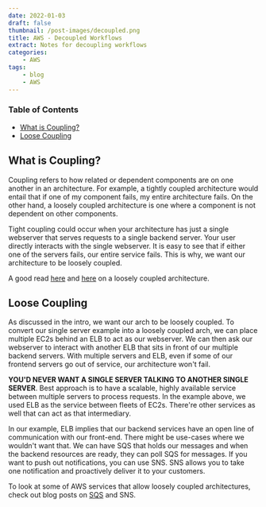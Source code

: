 ```yaml
---
date: 2022-01-03
draft: false
thumbnail: /post-images/decoupled.png
title: AWS - Decoupled Workflows
extract: Notes for decoupling workflows
categories:
    - AWS
tags:
    - blog
    - AWS
--- 
```



### Table of Contents

- [What is Coupling?](#what-is-coupling)
- [Loose Coupling](#loose-coupling)



## What is Coupling?

Coupling refers to how related or dependent components are on one another in an architecture. For example, a tightly coupled architecture would entail that if one of my component fails, my entire architecture fails. On the other hand, a loosely coupled architecture is one where a component is not dependent on other components. 

Tight coupling could occur when your architecture has just a single webserver that serves requests to a single backend server. Your user directly interacts with the single webserver. It is easy to see that if either one of the servers fails, our entire service fails. This is why, we want our architecture to be loosely coupled.

A good read [here](https://aws.amazon.com/blogs/architecture/building-a-scalable-document-pre-processing-pipeline/) and [here](https://docs.aws.amazon.com/prescriptive-guidance/latest/patterns/build-a-loosely-coupled-architecture-with-microservices-using-devops-practices-and-aws-cloud9.html) on a loosely coupled architecture.

## Loose Coupling

As discussed in the intro, we want our arch to be loosely coupled. To convert our single server example into a loosely coupled arch, we can place multiple EC2s behind an ELB to act as our webserver. We can then ask our webserver to interact with another ELB that sits in front of our multiple backend servers. With multiple servers and ELB, even if some of our frontend servers go out of service, our architecture won't fail. 

**YOU'D NEVER WANT A SINGLE SERVER TALKING TO ANOTHER SINGLE SERVER**. Best approach is to have a scalable, highly available service between multiple servers to process requests. In the example above, we used ELB as the service between fleets of EC2s. There're other services as well that can act as that intermediary.

In our example, ELB implies that our backend services have an open line of communication with our front-end. There might be use-cases where we wouldn't want that. We can have SQS that holds our messages and when the backend resources are ready, they can poll SQS for messages. If you want to push out notifications, you can use SNS. SNS allows you to take one notification and proactively deliver it to your customers.

To look at some of AWS services that allow loosely coupled architectures, check out blog posts on [SQS](/aws-sqs) and SNS.


